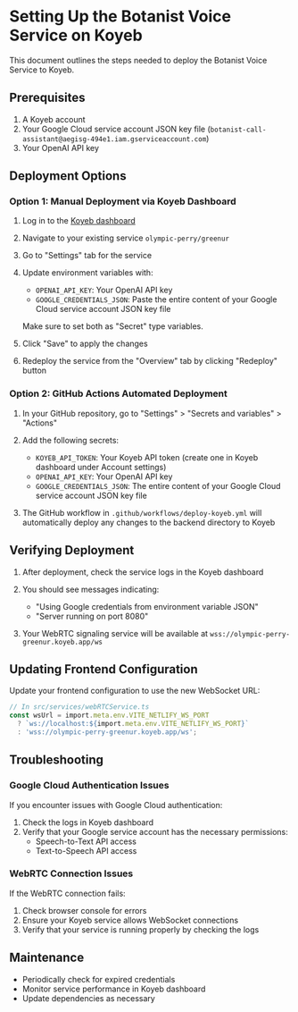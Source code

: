 # Setting Up the Botanist Voice Service on Koyeb

This document outlines the steps needed to deploy the Botanist Voice Service to Koyeb.

## Prerequisites

1. A Koyeb account
2. Your Google Cloud service account JSON key file (`botanist-call-assistant@aegisg-494e1.iam.gserviceaccount.com`)
3. Your OpenAI API key

## Deployment Options

### Option 1: Manual Deployment via Koyeb Dashboard

1. Log in to the [Koyeb dashboard](https://app.koyeb.com/)

2. Navigate to your existing service `olympic-perry/greenur`

3. Go to "Settings" tab for the service

4. Update environment variables with:
   - `OPENAI_API_KEY`: Your OpenAI API key
   - `GOOGLE_CREDENTIALS_JSON`: Paste the entire content of your Google Cloud service account JSON key file

   Make sure to set both as "Secret" type variables.

5. Click "Save" to apply the changes

6. Redeploy the service from the "Overview" tab by clicking "Redeploy" button

### Option 2: GitHub Actions Automated Deployment

1. In your GitHub repository, go to "Settings" > "Secrets and variables" > "Actions"

2. Add the following secrets:
   - `KOYEB_API_TOKEN`: Your Koyeb API token (create one in Koyeb dashboard under Account settings)
   - `OPENAI_API_KEY`: Your OpenAI API key
   - `GOOGLE_CREDENTIALS_JSON`: The entire content of your Google Cloud service account JSON key file

3. The GitHub workflow in `.github/workflows/deploy-koyeb.yml` will automatically deploy any changes to the backend directory to Koyeb

## Verifying Deployment

1. After deployment, check the service logs in the Koyeb dashboard

2. You should see messages indicating:
   - "Using Google credentials from environment variable JSON"
   - "Server running on port 8080"

3. Your WebRTC signaling service will be available at `wss://olympic-perry-greenur.koyeb.app/ws`

## Updating Frontend Configuration

Update your frontend configuration to use the new WebSocket URL:

```typescript
// In src/services/webRTCService.ts
const wsUrl = import.meta.env.VITE_NETLIFY_WS_PORT 
  ? `ws://localhost:${import.meta.env.VITE_NETLIFY_WS_PORT}` 
  : 'wss://olympic-perry-greenur.koyeb.app/ws';
```

## Troubleshooting

### Google Cloud Authentication Issues

If you encounter issues with Google Cloud authentication:

1. Check the logs in Koyeb dashboard
2. Verify that your Google service account has the necessary permissions:
   - Speech-to-Text API access
   - Text-to-Speech API access

### WebRTC Connection Issues

If the WebRTC connection fails:

1. Check browser console for errors
2. Ensure your Koyeb service allows WebSocket connections
3. Verify that your service is running properly by checking the logs

## Maintenance

- Periodically check for expired credentials
- Monitor service performance in Koyeb dashboard
- Update dependencies as necessary 